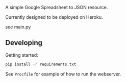 A simple Google Spreadsheet to JSON resource.

Currently designed to be deployed on Heroku.

see main.py

## Developing

Getting started:

```bash
pip install -r requirements.txt
```

See `Procfile` for example of how to run the webserver.
